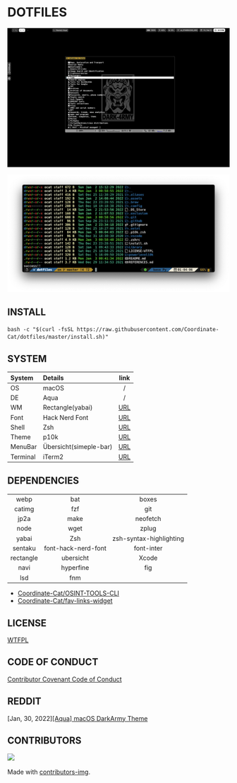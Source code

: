 # DOTFILES

<!-- ![screenshot001](.assets/dotfiles1.png)
![screenshot002](.assets/dotfiles2.png)
![screenshot003](.assets/dotfiles3.png)
![screenshot004](.assets/dotfiles4.png) -->

![dotfiles](.assets/dotfiles.png)

![iterm](.assets/iterm.png)

## INSTALL

`bash -c "$(curl -fsSL https://raw.githubusercontent.com/Coordinate-Cat/dotfiles/master/install.sh)"`

## SYSTEM
| System   | Details                |                           link                            |
|:---------|:-----------------------|:---------------------------------------------------------:|
| OS       | macOS                  |                             /                             |
| DE       | Aqua                   |                             /                             |
| WM       | Rectangle(yabai)       |       [URL](https://github.com/rxhanson/Rectangle)        |
| Font     | Hack Nerd Font         |      [URL](https://github.com/ryanoasis/nerd-fonts)       |
| Shell    | Zsh                    | [URL](https://sourceforge.net/p/zsh/code/ci/master/tree/) |
| Theme    | p10k                   |      [URL](https://github.com/romkatv/powerlevel10k)      |
| MenuBar  | Übersicht(simeple-bar) |          [URL](http://tracesof.net/uebersicht/)           |
| Terminal | iTerm2                 |                [URL](https://iterm2.com/)                 |

## DEPENDENCIES
|           |                     |                         |
|:---------:|:-------------------:|:-----------------------:|
|   webp    |         bat         |          boxes          |
|  catimg   |         fzf         |           git           |
|   jp2a    |        make         |        neofetch         |
|   node    |        wget         |          zplug          |
|   yabai   |         Zsh         | zsh-syntax-highlighting |
|  sentaku  | font-hack-nerd-font |       font-inter        |
| rectangle |      ubersicht      |          Xcode          |
|   navi    |      hyperfine      |           fig           |
|    lsd    |         fnm         |                         |

- [Coordinate-Cat/OSINT-TOOLS-CLI](https://github.com/Coordinate-Cat/OSINT-TOOLS-CLI)
- [Coordinate-Cat/fav-links-widget](https://github.com/Coordinate-Cat/fav-links-widget)

<!-- ## TODO
- [ ] install navi
- [ ] move to wiki -->


## LICENSE

[WTFPL](https://github.com/Coordinate-Cat/dotfiles/blob/master/LICENSE-WTFPL)

## CODE OF CONDUCT

[Contributor Covenant Code of Conduct](https://github.com/Coordinate-Cat/dotfiles/blob/master/CODE_OF_CONDUCT.md)


## REDDIT
[Jan, 30, 2022][[Aqua] macOS DarkArmy Theme](https://www.reddit.com/r/unixporn/comments/sg1598/aqua_macos_darkarmy_theme/)
## CONTRIBUTORS

<a href="https://github.com/Coordinate-Cat/dotfiles/graphs/contributors">
  <img src="https://contributors-img.web.app/image?repo=Coordinate-Cat/dotfiles" />
</a>

Made with [contributors-img](https://contributors-img.web.app).